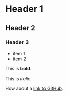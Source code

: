 # Header 1

## Header 2

### Header 3

- item 1
- item 2

This is **bold**.

This is *italic*.

How about a [link to GitHub](https://github.com/).